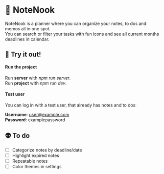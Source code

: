 # 🌷 NoteNook
NoteNook is a planner where you can organize your notes, to dos and memos all in one spot. <br>
You can search or filter your tasks with fun icons and see all current months deadlines in calendar.


## 🎉 Try it out!
#### Run the project
Run **server** with *npm run server*.<br>
Run **project** with *npm run dev*.


#### Test user
You can log in with a test user, that already has notes and to dos:

**Username**: user@example.com<br>
**Password**: examplepassword


## 👽 To do
- [ ] Categorize notes by deadline/date
- [ ] Highlight expired notes
- [ ] Repeatable notes
- [ ] Color themes in settings
